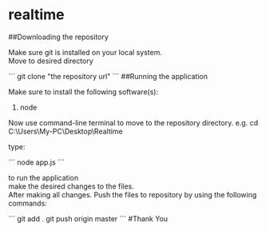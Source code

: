 # realtime
##Downloading the repository
<p>Make sure git is installed on your local system.<br>Move to desired directory</p>
```
git clone "the repository url"
```
##Running the application
<p>Make sure to install the following software(s):</p>
<ol><li>node</li></ol>
<p>Now use command-line terminal to move to the repository directory. e.g. cd C:\Users\My-PC\Desktop\Realtime</p>
<p>type:</p>
```
node app.js
```
<p>to run the application<br>
make the desired changes to the files.<br> After making all changes. Push the files to repository by using the following commands:</p>
```
git add .
git push origin master
```
#Thank You
